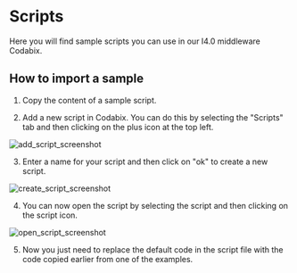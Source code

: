 # Scripts
Here you will find sample scripts you can use in our I4.0 middleware Codabix.
## How to import a sample
1. Copy the content of a sample script.

2. Add a new script in Codabix. You can do this by selecting the "Scripts" tab and then clicking on the plus icon at the top left.

![add_script_screenshot](https://github.com/Traeger-GmbH/codabix-samples/assets/54576581/10dd3830-b8d6-48ad-807c-10d60c5ab8ae)

3. Enter a name for your script and then click on "ok" to create a new script.

![create_script_screenshot](https://github.com/Traeger-GmbH/codabix-samples/assets/54576581/adf7a39b-8473-4c9e-8ac3-30b7d1101fdd)

4. You can now open the script by selecting the script and then clicking on the script icon.

![open_script_screenshot](https://github.com/Traeger-GmbH/codabix-samples/assets/54576581/6b68628c-d135-469d-a5f3-a73d6386a230)

5. Now you just need to replace the default code in the script file with the code copied earlier from one of the examples.

